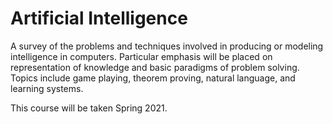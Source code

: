 # Artificial Intelligence
A survey of the problems and techniques involved in producing or modeling intelligence in computers. Particular emphasis will be placed on representation of knowledge and basic paradigms of problem solving.  Topics include game playing, theorem proving, natural language, and learning systems.

This course will be taken Spring 2021.
